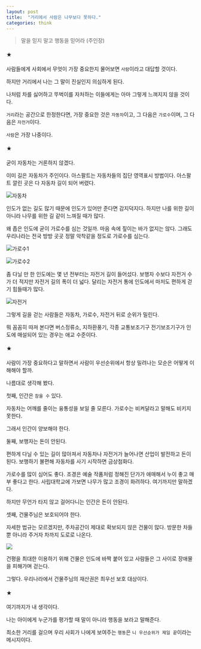 ```yaml
---
layout: post
title:  "거리에서 사람은 나무보다 못하다."
categories: think
---
```



> 말을 믿지 말고 행동을 믿어라 (주인장)



#### ★

사람들에게 사회에서 무엇이 가장 중요한지 물어보면 `사람`이라고 대답할 것이다. 

하지만 거리에서 나는 그 말이 진실인지 의심하게 된다. 

나처럼 차를 싫어하고 뚜벅이를 자처하는 이들에게는 아마 그렇게 느껴지지 않을 것이다. 

`거리`라는 공간으로 한정한다면, 가장 중요한 것은 `자동차`이고, 그 다음은 `가로수`이며, 그 다음은 `자전거`이다. 

`사람`은 가장 나중이다. 


#### ★

굳이 자동차는 거론하지 않겠다. 

이미 길은 자동차가 주인이다. 아스팔트는 자동차들의 집단 영역표시 방법이다. 아스팔트 깔린 곳은 다 자동차 길이 되어 버렸다. 

![자동차](https://goo.gl/1fzMYz)

인도가 없는 길도 많기 때문에 인도가 있어만 준다면 감지덕지다. 하지만 나를 위한 길이 아니라 나무를 위한 길 같이 느껴질 때가 많다. 

왜 좁은 인도에 굳이 가로수를 심는 것일까. 마음 속에 짚이는 바가 없지는 않다. 그래도 우리나라는 전국 방방 곳곳 정말 악착같을 정도로 가로수를 심는다. 

![가로수1](https://goo.gl/TSYedL)

![가로수2](https://goo.gl/thD3FC)

좀 다닐 만 한 인도에는 몇 년 전부터는 자전거 길이 들어섰다. 보행자 수보다 자전거 수가 더 적지만 자전거 길의 폭이 더 넓다. 달리는 자전거 통에 인도에서 마저도 편하게 걷기 힘들때가 많다. 


![자전거](https://goo.gl/6GGsXw)

그렇게 길을 걷는 사람들은 자동차, 가로수, 자전거 뒤로 순위가 밀린다. 

뭐 꼼꼼히 따져 본다면 버스정류소, 지하환풍기, 각종 교통보조기구 전기보조기구가 인도에 매설되어 있는 경우는 애교 수준이다. 




#### ★

사람이 가장 중요하다고 말하면서 사람이 우선순위에서 항상 밀려나는 모순은 어떻게 이해해야 할까. 

나름대로 생각해 봤다. 

첫째, 인간은 `참을 수` 있다. 

자동차는 어깨를 줄이는 융통성을 보일 줄 모른다. 가로수는 비켜달라고 말해도 비키지 못한다. 

그래서 인간이 양보해야 한다. 

둘째, 보행자는 돈이 안된다. 

편하게 다닐 수 있는 길이 많아져서 자동차나 자전거가 늘어나면 산업이 발전하고 돈이 된다. 보행하기 불편해 자동차를 사기 시작하면 금상첨화다. 

가로수를 많이 심어도 좋다. 조경은 예술 작품처럼 정해진 단가가 애매해서 누이 좋고 매부 좋다고 한다. 사립대학교에 가보면 나무가 많고 조경이 화려하다. 여기까지만 말하겠다. 

하지만 무언가 타지 않고 걸어다니는 인간은 돈이 안된다. 

셋째, 건물주님은 보호되어야 한다. 

자세한 법규는 모르겠지만, 주차공간이 제대로 확보되지 않은 건물이 많다. 방문한 차들 뿐 아니라 주거자 차까지 도로로 나온다. 

![](https://goo.gl/2MBDJ5)

건평을 최대한 이용하기 위해 건물은 인도에 바짝 붙어 있고 사람들은 그 사이로 장애물을 피해가며 걷는다. 

그렇다. 우리나라에서 건물주님의 재산권은 최우선 보호 대상이다. 


#### ★

여기까지가 내 생각이다. 

나는 아이에게 누군가를 평가할 때 말이 아니라 행동을 보라고 말해준다. 

최소한 거리를 걸으며 우리 사회가 나에게 보여주는 `행동`은 `니 우선순위가 제일 끝`이라는 메시지이다. 

